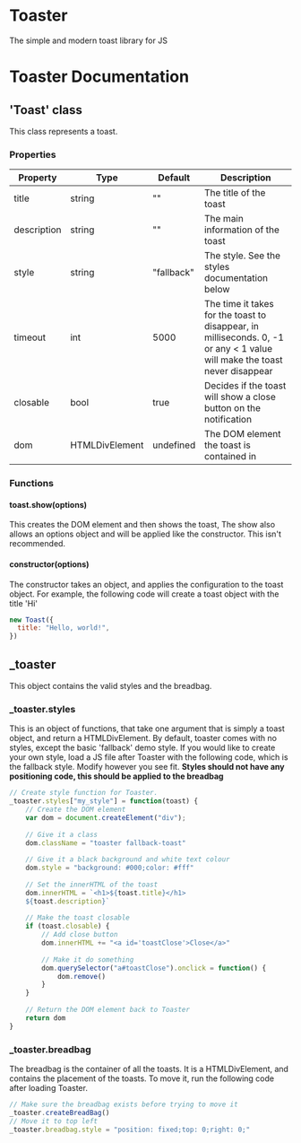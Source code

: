 # Toaster
The simple and modern toast library for JS
# Toaster Documentation

## 'Toast' class
This class represents a toast.

### Properties

|Property|Type|Default|Description |
|---|---|---|---|
|title|string|""|The title of the toast|
|description|string|""|The main information of the toast|
|style|string|"fallback"|The style. See the styles documentation below|
|timeout|int|5000|The time it takes for the toast to disappear, in milliseconds. 0, -1 or any < 1 value will make the toast never disappear|
|closable|bool|true|Decides if the toast will show a close button on the notification|
|dom|HTMLDivElement|undefined|The DOM element the toast is contained in|

### Functions

#### toast.show(options)

This creates the DOM element and then shows the toast, The show also allows an options object and will be applied like the constructor. This isn't recommended.

#### constructor(options)

The constructor takes an object, and applies the configuration to the toast object. For example, the following code will create a toast object with the title 'Hi'

```js
new Toast({
  title: "Hello, world!",
})
```

## _toaster

This object contains the valid styles and the breadbag.

### _toaster.styles

This is an object of functions, that take one argument that is simply a toast object, and return a HTMLDivElement. By default, toaster comes with no styles, except the basic 'fallback' demo style. If you would like to create your own style, load a JS file after Toaster with the following code, which is the fallback style. Modify however you see fit. **Styles should not have any positioning code, this should be applied to the breadbag**

```js
// Create style function for Toaster.
_toaster.styles["my_style"] = function(toast) {
	// Create the DOM element
	var dom = document.createElement("div");
	
	// Give it a class
	dom.className = "toaster fallback-toast"
	
	// Give it a black background and white text colour
	dom.style = "background: #000;color: #fff"
	
	// Set the innerHTML of the toast
	dom.innerHTML = `<h1>${toast.title}</h1>
	${toast.description}`
	
	// Make the toast closable
	if (toast.closable) {
		// Add close button
	  	dom.innerHTML += "<a id='toastClose'>Close</a>"
	  	
	  	// Make it do something
	   	dom.querySelector("a#toastClose").onclick = function() {
	   		dom.remove()
	   	}
 	}
 	
 	// Return the DOM element back to Toaster
	return dom
}
```

### _toaster.breadbag

The breadbag is the container of all the toasts. It is a HTMLDivElement, and contains the placement of the toasts. To move it, run the following code after loading Toaster.

```js
// Make sure the breadbag exists before trying to move it
_toaster.createBreadBag()
// Move it to top left
_toaster.breadbag.style = "position: fixed;top: 0;right: 0;"
```
